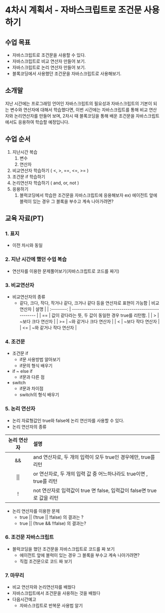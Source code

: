 # 4차시 계획서 - 자바스크립트로 조건문 사용하기

## 수업 목표

* 자바스크립트로 조건문을 사용할 수 있다.
* 자바스크립트로 비교 연산자 만들어 보기.
* 자바스크립트로 논리 연산자 만들어 보기.
* 블록코딩에서 사용했던 조건문을 자바스크립트로 사용해보기.

## 소개말

지난 시간에는 프로그래밍 언어인 자바스크립트의 필요성과 자바스크립트의 기본이 되는 변수와 연산자에 대해서 학습했다면, 이번 시간에는 자바스크립트를 통해 비교 연산자와 논리연산자를 만들어 보며, 2차시 때 블록코딩을 통해 배운 조건문을 자바스크립트에서도 응용하여 학습할 예정입니다.

## 수업 순서

1. 지난시간 복습
   1. 변수
   2. 연산자
2. 비교연산자 학습하기 ( <, >, ==, <=, \>= )
3. 조건문 if 학습하기
4. 논리연산자 학습하기 ( and, or, not )
5. 응용하기
   1. 블럭코딩에서 학습한 조건문을 자바스크립트에 응용해보자
      ex) 에이전트 앞에 블럭이 있는 경우 그 블록을 부수고 계속 나아가려면?

## 교육 자료(PT)

### 1. 표지

* 이전 차시와 동일

### 2. 지난 시간에 했던 수업 복습

* 연산자를 이용한 문제풀어보기(자바스크립트로 코드를 짜기)

### 3. 비교연산자

* 비교연산자의 종류
    * 같다, 크다, 작다, 작거나 같다, 크거나 같다 등을 연산자로 표현이 가능함
| 비교연산자 |                          설명                        |
| :--------: | ---------------------------------------------------- |
|     ==     | 값이 같다라는 뜻, 두 값이 동일한 경우 true를 리턴함. |
|     >      | ~보다 크다 연산자                                    |
|     >=     | ~와 같거나 크다 연산자                               |
|     <      | ~보다 작다 연산자                                    |
|     <=     | ~와 같거나 작다 연산자                               |

### 4. 조건문

* 조건문 if
    * if문 사용방법 알아보기
    * if문의 형식 배우기
* if ~ else if
    * if문과 다른 점
* switch
    * if문과 차이점
    * switch의 형식 배우기

### 5. 논리 연산자

* 논리 자료형값인 true와 false에 논리 연산자를 사용할 수 있다.
* 논리 연산자의 종류

| 논리 연산자 | 설명                                                         |
| :---------: | :----------------------------------------------------------- |
|     &&      | and 연산자로, 두 개의 입력이 모두 true인 경우에만, true를 리턴 |
|    \|\|     | or 연산자로, 두 개의 입력 값 중 어느하나라도 true이면 , true를 리턴 |
|      !      | not 연산자로 입력값이 true 면 false, 입력값이 false면 true로 값을 리턴 |

* 논리 연산자를 이용한 문제
    * true || (!true || !false) 의 결과는 ?
    * true || (!true && !!false) 의 결과는?

### 6. 조건문 자바스크립트

* 블럭코딩을 했던 조건문을 자바스크립트로 코드를 짜 보기
    * 에이전트 앞에 블럭이 있는 경우 그 블록을 부수고 계속 나아가려면?
    * 직접 조건문으로 코드 짜 보기

### 7. 마무리

* 비교 연산자와 논리연산자를 배웠다
* 자바스크립트에서 조건문을 사용하는 것을 배웠다
* 다음시간예고
    * 자바스크립트로 반복문 사용법 알기
